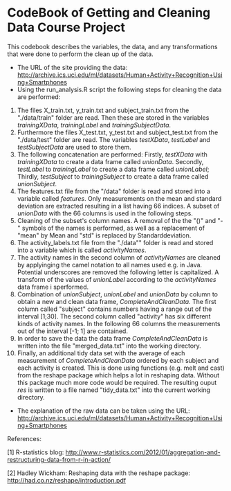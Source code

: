 CodeBook of Getting and Cleaning Data Course Project 
=================================================
This codebook describes the variables, the data, and any transformations  that were done to perform the clean up of the data.  
* The URL of the site providing the data:  
http://archive.ics.uci.edu/ml/datasets/Human+Activity+Recognition+Using+Smartphones        
*  Using the run_analysis.R script the following steps for cleaning the data are performed:   
 1. The files X_train.txt, y_train.txt and subject_train.txt from the "./data/train" folder are read. Then these are stored in the variables *trainingXData*, *trainingLabel* and *trainingSubjectData*.      
 2. Furthermore the files X_test.txt, y_test.txt and subject_test.txt from the "./data/test" folder are read.  The variables *testXData*, *testLabel* and *testSubjectData* are used to store them.  
 3. The following concatenation are performed: Firstly, *testXData* with *trainingXData* to create a data frame called *unionData*. Secondly, *testLabel* to *trainingLabel* to create  a data frame called *unionLabel*; Thirdly, *testSubject* to *trainingSubject* to create a data frame called *unionSubject*.  
 4. The features.txt file from the "/data" folder is read and stored into a variable called *features*. Only measurements on the mean and standard deviation are extracted resulting in a list having 66 indices. A subset of *unionData* with the 66 columns is used in the following steps.  
 5. Cleaning of the subset's  column names. A removal of the the "()" and "-" symbols of the names is performed, as well as a replacement of "mean" by Mean and "std" is replaced by Standarddeviation.   
 6. The activity_labels.txt file from the "./data"" folder is read and stored into a variable which is called *activityNames*.  
 7. The activity names in the second column of *activityNames* are cleaned by  applyinging the camel notation to all names used e.g. in Java. Potential underscores are removed the following letter is capitalized.  A transform of the values of *unionLabel* according to the *activityNames* data frame i sperformed.  
 8. Combination of *unionSubject*, *unionLabel* and *unionData* by column to obtain a new and clean data frame, *CompleteAndCleanData*. The first column called "subject" contains numbers having a range out of the interval [1;30]. The second column called "activity" has six different kinds of activity names. In the following 66 columns the measurements out of the interval [-1; 1] are contained.  
 9. In order to save the data the data frame *CompleteAndCleanData* is written into the file "merged_data.txt" into the working directory.  
 10. Finally, an additional tidy data set with the average of each measurement of *CompleteAndCleanData* ordered by each subject and each activity is created. This is done using functions (e.g. melt and cast) from the reshape package which helps a lot in reshaping data. Without this package much more code would be required. The resulting ouput *res* is written to a file named "tidy_data.txt"  into the current working directory. 

* The explanation of the raw data can be taken using the URL: http://archive.ics.uci.edu/ml/datasets/Human+Activity+Recognition+Using+Smartphones


References:

[1] R-statistics blog: http://www.r-statistics.com/2012/01/aggregation-and-restructuring-data-from-r-in-action/

[2] Hadley Wickham: Reshaping data with the reshape package: http://had.co.nz/reshape/introduction.pdf